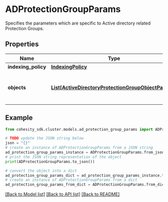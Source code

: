 # ADProtectionGroupParams

Specifies the parameters which are specific to Active directory related Protection Groups.

## Properties

Name | Type | Description | Notes
------------ | ------------- | ------------- | -------------
**indexing_policy** | [**IndexingPolicy**](IndexingPolicy.md) |  | [optional] 
**objects** | [**List[ActiveDirectoryProtectionGroupObjectParams]**](ActiveDirectoryProtectionGroupObjectParams.md) | Specifies the list of object ids to be protected. | 

## Example

```python
from cohesity_sdk.cluster.models.ad_protection_group_params import ADProtectionGroupParams

# TODO update the JSON string below
json = "{}"
# create an instance of ADProtectionGroupParams from a JSON string
ad_protection_group_params_instance = ADProtectionGroupParams.from_json(json)
# print the JSON string representation of the object
print(ADProtectionGroupParams.to_json())

# convert the object into a dict
ad_protection_group_params_dict = ad_protection_group_params_instance.to_dict()
# create an instance of ADProtectionGroupParams from a dict
ad_protection_group_params_from_dict = ADProtectionGroupParams.from_dict(ad_protection_group_params_dict)
```
[[Back to Model list]](../README.md#documentation-for-models) [[Back to API list]](../README.md#documentation-for-api-endpoints) [[Back to README]](../README.md)



